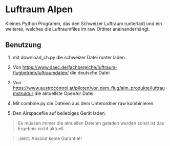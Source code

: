 # Luftraum Alpen

Kleines Python Programm, das den Schweizer Luftraum runterlädt und ein weiteres, welches die Luftraumfiles im raw Ordner aneinanderhängt.
## Benutzung

1. mit download_ch.py die schweizer Datei runter laden.

2. Von https://www.daec.de/fachbereiche/luftraum-flugbetrieb/luftraumdaten/ die deutsche Datei
3. Von https://www.austrocontrol.at/piloten/vor_dem_flug/aim_produkte/luftraumstruktur die aktuellste OpenAir Datei
4. Mit combine.py die Dateien aus dem Unterordner raw kombinieren.
5. Den Airspacefile auf beliebiges Gerät laden.

> Es müssen immer die aktuellen Dateien geladen werden sonst ist das Ergebnis nicht aktuell. 

> :alert: Absolut keine Garantie!!